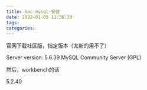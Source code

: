 ```yaml
---
title: mac-mysql-安装
date: 2022-01-05 11:36:39
tags:
categories:
---
```




官网下载社区版，指定版本（太新的用不了）

Server version: 5.6.39 MySQL Community Server (GPL)

然后，workbench的话

5.2.40






